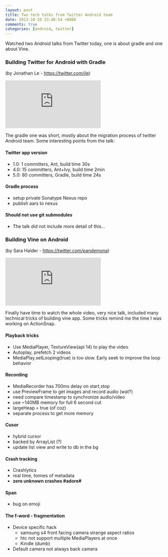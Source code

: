 ```yaml
---
layout: post
title: Two tech talks from Twitter Android team
date: 2013-10-20 23:48:54 +0800
comments: true
categories: [android, twitter]
---
```


<p>Watched two Android talks from Twitter today, one is about gradle and one about Vine.</p>

### Building Twitter for Android with Gradle 
(by Jonathan Le - https://twitter.com/jle)

<div class="video-container">
<iframe src="http://www.youtube.com/embed/EM5edIJUA10" frameborder="0" allowfullscreen></iframe>
</div>

<p>The gradle one was short, mostly about the migration process of twitter Android team.
Some interesting points from the talk:</p>

#### Twitter app version
* 1.0: 1 committers, Ant, build time 30s
* 4.0: 15 committers, Ant+Ivy, build time 2min
* 5.0: 80 committers, Gradle, build time 24s
#### Gradle process
* setup private Sonatype Nexus repo
* publish aars to nexus

#### Should not use git submodules
* The talk did not include more detail of this...

### Building Vine on Android 
(by Sara Haider - https://twitter.com/pandemona)

<div class="video-container">
<iframe src="http://www.youtube.com/embed/7zamwc2lXhg" frameborder="0" allowfullscreen></iframe>
</div>

<p>Finally have time to watch the whole video, very nice talk, included many technical tricks of building vine app. Some tricks remind me the time I was working on ActionSnap.</p>

#### Playback tricks
* Use MediaPlayer, TextureView(api 14) to play the video
* Autoplay, prefetch 2 videos
* MediaPlay.setLooping(true) is too slow. Early seek to improve the loop behavior

#### Recording
* MediaRecorder has 700ms delay on start,stop
* use PreviewFrame to get images and record audio (wat?)
* need compare timestamp to synchronize audio/video
* use ~140MB memory for full 6 second cut
* largeHeap = true (of coz)
* separate process to get more memory

#### Cusor
* hybrid cursor
* backed by ArrayList (?)
* update list view and write to db in the bg

#### Crash tracking
* Crashlytics
* real time, tonnes of metadata
* <b>zero unknown crashes #adore#</b>

#### Span
* bug on emoji

#### The f-word - fragmentation
* Device specific hack
    * samsung s4 front facing camera strange aspect ratios
    * htc not support multiple MediaPlayers at once
    * Kindle (dumb)
* Default camera not always back camera
